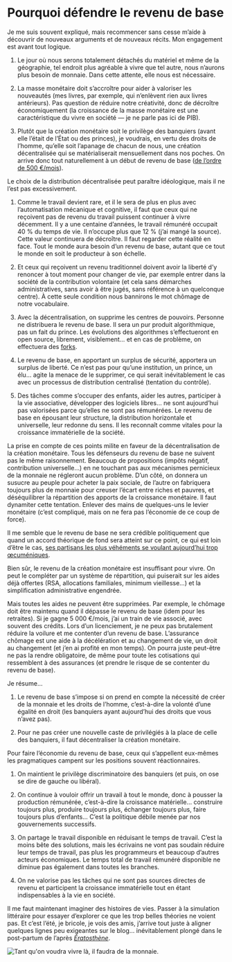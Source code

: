 # Pourquoi défendre le revenu de base

Je me suis souvent expliqué, mais recommencer sans cesse m’aide à découvrir de nouveaux arguments et de nouveaux récits. Mon engagement est avant tout logique.<span id="more-36384"></span>

1. Le jour où nous serons totalement détachés du matériel et même de la géographie, tel endroit plus agréable à vivre que tel autre, nous n’aurons plus besoin de monnaie. Dans cette attente, elle nous est nécessaire.

2. La masse monétaire doit s’accroître pour aider à valoriser les nouveautés (mes livres, par exemple, qui n’enlèvent rien aux livres antérieurs). Pas question de réduire notre créativité, donc de décroître économiquement (la croissance de la masse monétaire est une caractéristique du vivre en société — je ne parle pas ici de PIB).

3. Plutôt que la création monétaire soit le privilège des banquiers (avant elle l’était de l’État ou des princes), je voudrais, en vertu des droits de l’homme, qu’elle soit l’apanage de chacun de nous, une création décentralisée qui se matérialiserait mensuellement dans nos poches. On arrive donc tout naturellement à un début de revenu de base ([de l’ordre de 500 €/mois](http://www.creationmonetaire.info/2014/06/masse-monetaire-e-juin-2014.html)).

Le choix de la distribution décentralisée peut paraître idéologique, mais il ne l’est pas excessivement.

1. Comme le travail devient rare, et il le sera de plus en plus avec l’automatisation mécanique et cognitive, il faut que ceux qui ne reçoivent pas de revenu du travail puissent continuer à vivre décemment. Il y a une centaine d’années, le travail rémunéré occupait 40 % du temps de vie. Il n’occupe plus que 12 % (j’ai mangé la source). Cette valeur continuera de décroître. Il faut regarder cette réalité en face. Tout le monde aura besoin d’un revenu de base, autant que ce tout le monde en soit le producteur à son échelle.

5. Et ceux qui reçoivent un revenu traditionnel doivent avoir la liberté d’y renoncer à tout moment pour changer de vie, par exemple entrer dans la société de la contribution volontaire (et cela sans démarches administratives, sans avoir à être jugés, sans référence à un quelconque centre). À cette seule condition nous bannirons le mot chômage de notre vocabulaire.

6. Avec la décentralisation, on supprime les centres de pouvoirs. Personne ne distribuera le revenu de base. Il sera un pur produit algorithmique, pas un fait du prince. Les évolutions des algorithmes s’effectueront en open source, librement, visiblement… et en cas de problème, on effectuera des [forks](http://fr.wikipedia.org/wiki/Fork_(d%C3%A9veloppement_logiciel)).

7. Le revenu de base, en apportant un surplus de sécurité, apportera un surplus de liberté. Ce n’est pas pour qu’une institution, un prince, un élu… agite la menace de le supprimer, ce qui serait inévitablement le cas avec un processus de distribution centralisé (tentation du contrôle).

8. Des tâches comme s’occuper des enfants, aider les autres, participer à la vie associative, développer des logiciels libres… ne sont aujourd’hui pas valorisées parce qu’elles ne sont pas rémunérées. Le revenu de base en épousant leur structure, la distribution horizontale et universelle, leur redonne du sens. Il les reconnaît comme vitales pour la croissance immatérielle de la société.

La prise en compte de ces points milite en faveur de la décentralisation de la création monétaire. Tous les défenseurs du revenu de base ne suivent pas le même raisonnement. Beaucoup de propositions (impôts négatif, contribution universelle…) en ne touchant pas aux mécanismes pernicieux de la monnaie ne régleront aucun problème. D’un côté, on donnera un susucre au peuple pour acheter la paix sociale, de l’autre on fabriquera toujours plus de monnaie pour creuser l’écart entre riches et pauvres, et déséquilibrer la répartition des apports de la croissance monétaire. Il faut dynamiter cette tentation. Enlever des mains de quelques-uns le levier monétaire (c’est compliqué, mais on ne fera pas l’économie de ce coup de force).

Il me semble que le revenu de base ne sera crédible politiquement que quand un accord théorique de fond sera atteint sur ce point, ce qui est loin d’être le cas, [ses partisans les plus véhéments se voulant aujourd’hui trop œcuméniques](http://revenudebase.info/).

Bien sûr, le revenu de la création monétaire est insuffisant pour vivre. On peut le compléter par un système de répartition, qui puiserait sur les aides déjà offertes (RSA, allocations familiales, minimum vieillesse…) et la simplification administrative engendrée.

Mais toutes les aides ne peuvent être supprimées. Par exemple, le chômage doit être maintenu quand il dépasse le revenu de base (idem pour les retraites). Si je gagne 5 000 €/mois, j’ai un train de vie associé, avec souvent des crédits. Lors d’un licenciement, je ne peux pas brutalement réduire la voilure et me contenter d’un revenu de base. L’assurance chômage est une aide à la décélération et au changement de vie, un droit au changement (et j’en ai profité en mon temps). On pourra juste peut-être ne pas la rendre obligatoire, de même pour toute les cotisations qui ressemblent à des assurances (et prendre le risque de se contenter du revenu de base).

Je résume…

1. Le revenu de base s’impose si on prend en compte la nécessité de créer de la monnaie et les droits de l’homme, c’est-à-dire la volonté d’une égalité en droit (les banquiers ayant aujourd’hui des droits que vous n’avez pas).

15. Pour ne pas créer une nouvelle caste de privilégiés à la place de celle des banquiers, il faut décentraliser la création monétaire.

Pour faire l’économie du revenu de base, ceux qui s’appellent eux-mêmes les pragmatiques campent sur les positions souvent réactionnaires.

1. On maintient le privilège discriminatoire des banquiers (et puis, on ose se dire de gauche ou libéral).

18. On continue à vouloir offrir un travail à tout le monde, donc à pousser la production rémunérée, c’est-à-dire la croissance matérielle… construire toujours plus, produire toujours plus, échanger toujours plus, faire toujours plus d’enfants… C’est la politique débile menée par nos gouvernements successifs.

19. On partage le travail disponible en réduisant le temps de travail. C’est la moins bête des solutions, mais les écrivains ne vont pas soudain réduire leur temps de travail, pas plus les programmeurs et beaucoup d’autres acteurs économiques. Le temps total de travail rémunéré disponible ne diminue pas également dans toutes les branches.

20. On ne valorise pas les tâches qui ne sont pas sources directes de revenu et participent la croissance immatérielle tout en étant indispensables à la vie en société.

Il me faut maintenant imaginer des histoires de vies. Passer à la simulation littéraire pour essayer d’explorer ce que les trop belles théories ne voient pas. Et c’est l’été, je bricole, je vois des amis, j’arrive tout juste à aligner quelques lignes peu exigeantes sur le blog… inévitablement plongé dans le post-partum de l’après [*Ératosthène*](https://tcrouzet.com/eratosthene/).

![Tant qu'on voudra vivre là, il faudra de la monnaie.](https://tcrouzet.com/images_tc/2014/07/balaruc.jpg)